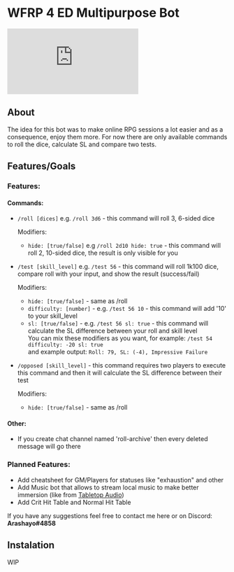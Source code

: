 # WFRP 4 ED Multipurpose Bot

[![Dependencies](https://img.shields.io/npm/v/discord.js?color=lightblue&label=discord.js)](https://www.npmjs.com/package/discord.js)

## About

The idea for this bot was to make online RPG sessions a lot easier and as a consequence, enjoy them more. For now there are only available commands to roll the dice, calculate SL and compare two tests.

## Features/Goals
### Features:
#### Commands:
- `/roll [dices]` e.g. `/roll 3d6` - this command will roll 3, 6-sided dice  
  
   Modifiers:  
      
    - `hide: [true/false]` e.g `/roll 2d10 hide: true` - this command will roll 2, 10-sided dice, the result is only visible for you
- `/test [skill_level]` e.g. `/test 56` - this command will roll 1k100 dice, compare roll with your input, and show the result (success/fail)  
  
  Modifiers:  
    
    - `hide: [true/false]` - same as /roll
    - `difficulty: [number]` - e.g. `/test 56 10` - this command will add '10' to your skill_level
    - `sl: [true/false]` - e.g. `/test 56 sl: true` - this command will calculate the SL difference between your roll and skill level  
    You can mix these modifiers as you want, for example: `/test 54 difficulty: -20 sl: true`  
    and example output: `Roll: 79, SL: (-4), Impressive Failure`
- `/opposed [skill_level]` - this command requires two players to execute this command and then it will calculate the SL difference between their test
  
  Modifiers:
  
   - `hide: [true/false]` - same as /roll

#### Other:
- If you create chat channel named 'roll-archive' then every deleted message will go there
### Planned Features:
- Add cheatsheet for GM/Players for statuses like "exhaustion" and other
- Add Music bot that allows to stream local music to make better immersion (like from [Tabletop Audio](https://tabletopaudio.com/))
- Add Crit Hit Table and Normal Hit Table  
  
If you have any suggestions feel free to contact me here or on Discord: <b>Arashayo#4858</b>

## Instalation

WIP
